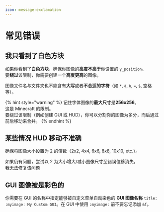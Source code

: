 ```yaml
---
icon: message-exclamation
---
```


# 常见错误

## 我只看到了白色方块

如果你看到了**白色方块**，确保你图像的**高度不高于**你设置的 `y_position`。\
要**绕过**该限制，你需要创建一个**高度更高**的图像。

图像文件名与文件夹也不能含有**大写**或者**不合适的字符**（如 `*`, `à`, `ù`, `=`, `$`, 空格等）。

{% hint style="warning" %}
记住字体图像的**最大尺寸**是**256x256**。\
这是 Minecraft 的限制。\
要绕过该限制（例如创建 GUI 或 HUD），你可以分割你的图像为多分，而后通过前后移动来合并。
{% endhint %}

## 某些情况 HUD 移动不准确

确保将图像大小设置为 2 的倍数（2x2, 4x4, 6x6, 8x8, 10x10, etc.）。

如果仍有问题，尝试以 2 为大小增大/减小图像尺寸至错误位移消失。\
我无法修复该问题

## GUI 图像被是彩色的

你需要在 GUI 的名称中指定能够被自定义菜单自动染色的 **GUI 图像名称** `title: :myimage: My Custom GUI`。在 GUI 中使用 `:myimage:` 前不要忘记添加 `&f`。
